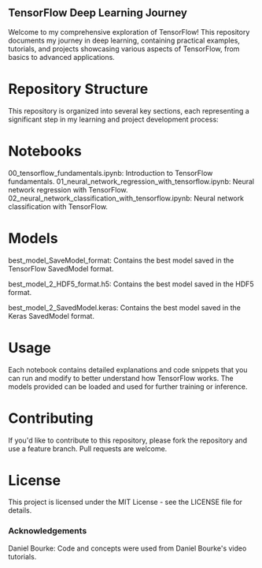 ## TensorFlow Deep Learning Journey
Welcome to my comprehensive exploration of TensorFlow! This repository documents my journey in deep learning, containing practical examples, tutorials, and projects showcasing various aspects of TensorFlow, from basics to advanced applications.

# Repository Structure
This repository is organized into several key sections, each representing a significant step in my learning and project development process:

# Notebooks
00_tensorflow_fundamentals.ipynb: Introduction to TensorFlow fundamentals.
01_neural_network_regression_with_tensorflow.ipynb: Neural network regression with TensorFlow.
02_neural_network_classification_with_tensorflow.ipynb: Neural network classification with TensorFlow.

# Models
best_model_SaveModel_format: Contains the best model saved in the TensorFlow SavedModel format.

best_model_2_HDF5_format.h5: Contains the best model saved in the HDF5 format.

best_model_2_SavedModel.keras: Contains the best model saved in the Keras SavedModel format.

# Usage
Each notebook contains detailed explanations and code snippets that you can run and modify to better understand how TensorFlow works. The models provided can be loaded and used for further training or inference.

# Contributing
If you'd like to contribute to this repository, please fork the repository and use a feature branch. Pull requests are welcome.

# License
This project is licensed under the MIT License - see the LICENSE file for details.

### Acknowledgements
Daniel Bourke: Code and concepts were used from Daniel Bourke's video tutorials.

